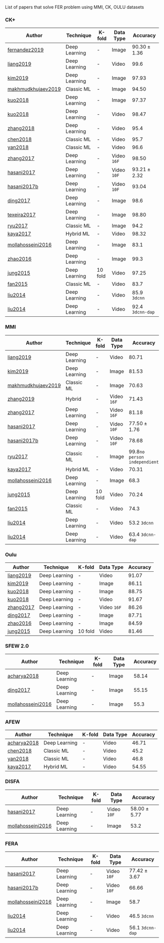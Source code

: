 List of papers that solve FER problem using MMI, CK, OULU datasets

### CK+

| Author | Technique | K-fold | Data Type | Accuracy |
| --- | --- | --- | --- | --- |
| [fernandez2019](https://github.com/so77id/facial-expression-recognition-reviews/fer/2019/fernandez2019.md) | Deep Learning | - | Image | $`90.30 \pm 1.36`$ |
| [liang2019](https://github.com/so77id/facial-expression-recognition-reviews/fer/2019/liang2019.md) | Deep Learning | - | Video | $`99.6`$ |
| [kim2019](https://github.com/so77id/facial-expression-recognition-reviews/fer/2019/kim2019.md) | Deep Learning | - | Image | $`97.93`$ |
| [makhmudkhujaev2019](https://github.com/so77id/facial-expression-recognition-reviews/fer/2019/makhmudkhujaev2019.md) | Classic ML | - | Image | $`94.50`$ |
| [kuo2018](https://github.com/so77id/facial-expression-recognition-reviews/fer/2018/kuo2018.md) | Deep Learning| - | Image | $`97.37`$ |
| [kuo2018](https://github.com/so77id/facial-expression-recognition-reviews/fer/2018/kuo2018.md) | Deep Learning| - | Video | $`98.47`$ |
| [zhang2018](https://github.com/so77id/facial-expression-recognition-reviews/fer/2018/zhang2018.md) | Deep Learning| - | Video | $`95.4`$ |
| [chen2018](https://github.com/so77id/facial-expression-recognition-reviews/fer/2018/chen2018.md) | Classic ML | - | Video | $`95.7`$ |
| [yan2018](https://github.com/so77id/facial-expression-recognition-reviews/fer/2018/yan2018.md) | Classic ML | - | Video | $`96.6`$ |
| [zhang2017](https://github.com/so77id/facial-expression-recognition-reviews/fer/2017/zhang2017.md) | Deep Learning | - | Video `16F` | $`98.50`$ |
| [hasani2017](https://github.com/so77id/facial-expression-recognition-reviews/fer/2017/hasani2017.md) | Deep Learning | - | Video `10F` | $`93.21 \pm 2.32`$ |
| [hasani2017b](https://github.com/so77id/facial-expression-recognition-reviews/fer/2017/hasani2017b.md) | Deep Learning | - | Video `10F` | $`93.04`$ |
| [ding2017](https://github.com/so77id/facial-expression-recognition-reviews/fer/2017/ding2017.md) | Deep Learning | - | Image | $`98.6`$ |
| [texeira2017](https://github.com/so77id/facial-expression-recognition-reviews/fer/2017/texeira2017.md) | Deep Learning | - | Image | $`98.80`$ |
| [ryu2017](https://github.com/so77id/facial-expression-recognition-reviews/fer/2017/ryu2017.md) | Classic ML | - | Image | $`94.2`$ |
| [kaya2017](https://github.com/so77id/facial-expression-recognition-reviews/fer/2017/kaya2017.md) | Hybrid ML | - | Video | $`98.32`$ |
| [mollahosseini2016](https://github.com/so77id/facial-expression-recognition-reviews/fer/2016/mollahosseini2016.md) | Deep Learning | - | Image | $`83.1`$ |
| [zhao2016](https://github.com/so77id/facial-expression-recognition-reviews/fer/2016/zhao2016.md) | Deep Learning | - | Image | $`99.3`$ |
| [jung2015](https://github.com/so77id/facial-expression-recognition-reviews/fer/2015/jung2015.md) | Deep Learning | 10 fold | Video | $`97.25`$ |
| [fan2015](https://github.com/so77id/facial-expression-recognition-reviews/fer/2015/fan2015.md) | Classic ML | - | Video | $`83.7`$ |
| [liu2014](https://github.com/so77id/facial-expression-recognition-reviews/fer/2014/liu2014.md) | Deep Learning | - | Video | $`85.9`$ `3dcnn`|
| [liu2014](https://github.com/so77id/facial-expression-recognition-reviews/fer/2014/liu2014.md) | Deep Learning | - | Video | $`92.4`$ `3dcnn-dap`|

### MMI

| Author | Technique | K-fold | Data Type | Accuracy |
| --- | --- | --- | --- | --- |
| [liang2019](https://github.com/so77id/facial-expression-recognition-reviews/fer/2019/liang2019.md) | Deep Learning | - | Video | $`80.71`$ |
| [kim2019](https://github.com/so77id/facial-expression-recognition-reviews/fer/2019/kim2019.md) | Deep Learning | - | Image | $`81.53`$ |
| [makhmudkhujaev2019](https://github.com/so77id/facial-expression-recognition-reviews/fer/2019/makhmudkhujaev2019.md) | Classic ML | - | Image | $`70.63`$ |
| [zhang2019](https://github.com/so77id/facial-expression-recognition-reviews/fer/2019/zhang2019.md) | Hybrid | - | Video `16F` | $`71.43`$ |
| [zhang2017](https://github.com/so77id/facial-expression-recognition-reviews/fer/2017/zhang2017.md) | Deep Learning | - | Video `16F` | $`81.18`$ |
| [hasani2017](https://github.com/so77id/facial-expression-recognition-reviews/fer/2017/hasani2017.md) | Deep Learning | - | Video `10F` | $`77.50 \pm 1.76`$ |
| [hasani2017b](https://github.com/so77id/facial-expression-recognition-reviews/fer/2017/hasani2017b.md) | Deep Learning | - | Video `10F` | $`78.68`$ |
| [ryu2017](https://github.com/so77id/facial-expression-recognition-reviews/fer/2017/ryu2017.md) | Classic ML | - | Image | $`99.8`$`no person independient` |
| [kaya2017](https://github.com/so77id/facial-expression-recognition-reviews/fer/2017/kaya2017.md) | Hybrid ML | - | Video | $`70.31`$ |
| [mollahosseini2016](https://github.com/so77id/facial-expression-recognition-reviews/fer/2016/mollahosseini2016.md) | Deep Learning | - | Image | $`68.3`$ |
| [jung2015](https://github.com/so77id/facial-expression-recognition-reviews/fer/2015/jung2015.md) | Deep Learning | 10 fold | Video | $`70.24`$ |
| [fan2015](https://github.com/so77id/facial-expression-recognition-reviews/fer/2015/fan2015.md) | Classic ML | - | Video | $`74.3`$ |
| [liu2014](https://github.com/so77id/facial-expression-recognition-reviews/fer/2014/liu2014.md) | Deep Learning | - | Video | $`53.2`$ `3dcnn`|
| [liu2014](https://github.com/so77id/facial-expression-recognition-reviews/fer/2014/liu2014.md) | Deep Learning | - | Video | $`63.4`$ `3dcnn-dap`|


### Oulu

| Author | Technique | K-fold | Data Type | Accuracy |
| --- | --- | --- | --- | --- |
| [liang2019](https://github.com/so77id/facial-expression-recognition-reviews/fer/2019/liang2019.md) | Deep Learning | - | Video | $`91.07`$ |
| [kim2019](https://github.com/so77id/facial-expression-recognition-reviews/fer/2019/kim2019.md) | Deep Learning | - | Image | $`86.11`$ |
| [kuo2018](https://github.com/so77id/facial-expression-recognition-reviews/fer/2018/kuo2018.md) | Deep Learning| - | Image | $`88.75`$ |
| [kuo2018](https://github.com/so77id/facial-expression-recognition-reviews/fer/2018/kuo2018.md) | Deep Learning| - | Video | $`91.67`$ |
| [zhang2017](https://github.com/so77id/facial-expression-recognition-reviews/fer/2017/zhang2017.md) | Deep Learning | - | Video `16F` | $`86.26`$ |
| [ding2017](https://github.com/so77id/facial-expression-recognition-reviews/fer/2017/ding2017.md) | Deep Learning | - | Image | $`87.71`$ |
| [zhao2016](https://github.com/so77id/facial-expression-recognition-reviews/fer/2016/zhao2016.md) | Deep Learning | - | Image | $`84.59`$ |
| [jung2015](https://github.com/so77id/facial-expression-recognition-reviews/fer/2015/jung2015.md) | Deep Learning | 10 fold | Video | $`81.46`$ |


### SFEW 2.0

| Author | Technique | K-fold | Data Type | Accuracy |
| --- | --- | --- | --- | --- |
| [acharya2018](https://github.com/so77id/facial-expression-recognition-reviews/fer/2018/acharya2018.md) | Deep Learning | - | Image | $`58.14`$ |
| [ding2017](https://github.com/so77id/facial-expression-recognition-reviews/fer/2017/ding2017.md) | Deep Learning | - | Image | $`55.15`$ |
| [mollahosseini2016](https://github.com/so77id/facial-expression-recognition-reviews/fer/2016/mollahosseini2016.md) | Deep Learning | - | Image | $`55.3`$ |

### AFEW

| Author | Technique | K-fold | Data Type | Accuracy |
| --- | --- | --- | --- | --- |
| [acharya2018](https://github.com/so77id/facial-expression-recognition-reviews/fer/2018/acharya2018.md) | Deep Learning | - | Video | $`46.71`$ |
| [chen2018](https://github.com/so77id/facial-expression-recognition-reviews/fer/2018/chen2018.md) | Classic ML | - | Video | $`45.2`$ |
| [yan2018](https://github.com/so77id/facial-expression-recognition-reviews/fer/2018/yan2018.md) | Classic ML | - | Video | $`46.8`$ |
| [kaya2017](https://github.com/so77id/facial-expression-recognition-reviews/fer/2017/kaya2017.md) | Hybrid ML | - | Video | $`54.55`$ |

### DISFA

| Author | Technique | K-fold | Data Type | Accuracy |
| --- | --- | --- | --- | --- |
| [hasani2017](https://github.com/so77id/facial-expression-recognition-reviews/fer/2017/hasani2017.md) | Deep Learning | - | Video `10F` | $`58.00 \pm 5.77`$ |
| [mollahosseini2016](https://github.com/so77id/facial-expression-recognition-reviews/fer/2016/mollahosseini2016.md) | Deep Learning | - | Image | $`53.2`$ |


### FERA

| Author | Technique | K-fold | Data Type | Accuracy |
| --- | --- | --- | --- | --- |
| [hasani2017](https://github.com/so77id/facial-expression-recognition-reviews/fer/2017/hasani2017.md) | Deep Learning | - | Video `10F` | $`77.42 \pm 3.67`$ |
| [hasani2017b](https://github.com/so77id/facial-expression-recognition-reviews/fer/2017/hasani2017b.md) | Deep Learning | - | Video `10F` | $`66.66`$ |
| [mollahosseini2016](https://github.com/so77id/facial-expression-recognition-reviews/fer/2016/mollahosseini2016.md) | Deep Learning | - | Image | $`58.7`$ |
| [liu2014](https://github.com/so77id/facial-expression-recognition-reviews/fer/2014/liu2014.md) | Deep Learning | - | Video | $`46.5`$ `3dcnn`|
| [liu2014](https://github.com/so77id/facial-expression-recognition-reviews/fer/2014/liu2014.md) | Deep Learning | - | Video | $`56.1`$ `3dcnn-dap`|
